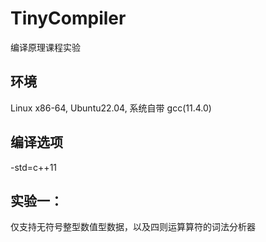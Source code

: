 # TinyCompiler
编译原理课程实验

## 环境
Linux x86-64, Ubuntu22.04, 系统自带 gcc(11.4.0)

## 编译选项
-std=c++11

## 实验一：
仅支持无符号整型数值型数据，以及四则运算算符的词法分析器
